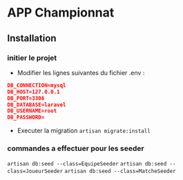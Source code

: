 # APP Championnat


## Installation

### initier le projet

- Modifier les lignes suivantes du fichier .env :
```json 
DB_CONNECTION=mysql
DB_HOST=127.0.0.1
DB_PORT=3306
DB_DATABASE=laravel
DB_USERNAME=root
DB_PASSWORD=
```

- Executer la migration
`artisan migrate:install`

### commandes a effectuer pour les seeder 

`artisan db:seed --class=EquipeSeeder`
`artisan db:seed --class=JoueurSeeder`
`artisan db:seed --class=MatcheSeeder`
